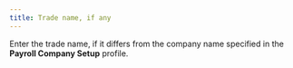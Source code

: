 ```yaml
---
title: Trade name, if any
---
```



Enter the trade name, if it differs from the company name specified in the **Payroll Company 
Setup** profile.
